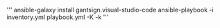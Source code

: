 '''
ansible-galaxy install gantsign.visual-studio-code
ansible-playbook -i inventory.yml playbook.yml -K -k
'''

